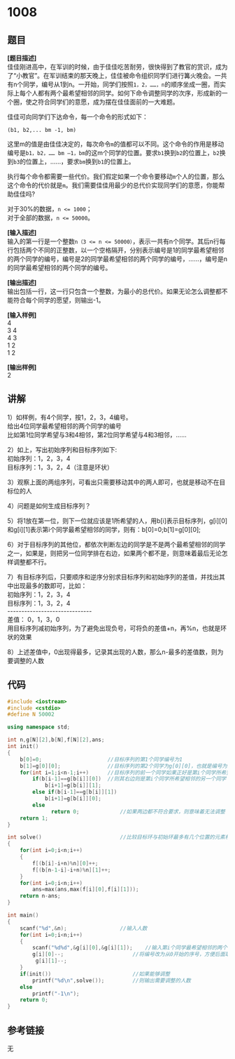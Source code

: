 # 1008
## 题目  
**[题目描述]**  
佳佳刚进高中，在军训的时候，由于佳佳吃苦耐劳，很快得到了教官的赏识，成为了“小教官”。在军训结束的那天晚上，佳佳被命令组织同学们进行篝火晚会。一共有n个同学，编号从1到n。一开始，同学们按照`1，2，……，n`的顺序坐成一圈，而实际上每个人都有两个最希望相邻的同学。如何下命令调整同学的次序，形成新的一个圈，使之符合同学们的意愿，成为摆在佳佳面前的一大难题。  

佳佳可向同学们下达命令，每一个命令的形式如下： 

`(b1, b2,... bm -1, bm)`

这里m的值是由佳佳决定的，每次命令`m`的值都可以不同。这个命令的作用是移动编号是`b1，b2，…… bm –1，bm`的这m个同学的位置。要求`b1`换到`b2`的位置上，`b2`换到`b3`的位置上，……，要求`bm`换到`b1`的位置上。  

执行每个命令都需要一些代价。我们假定如果一个命令要移动`m`个人的位置，那么这个命令的代价就是`m`。我们需要佳佳用最少的总代价实现同学们的意愿，你能帮助佳佳吗?  

对于30%的数据，`n <= 1000`；  
对于全部的数据，`n <= 50000`。  

**[输入描述]**   
输入的第一行是一个整数`n（3 <= n <= 50000）`，表示一共有n个同学。其后n行每行包括两个不同的正整数，以一个空格隔开，分别表示编号是1的同学最希望相邻的两个同学的编号，编号是2的同学最希望相邻的两个同学的编号，……，编号是n的同学最希望相邻的两个同学的编号。  

**[输出描述]**  
输出包括一行，这一行只包含一个整数，为最小的总代价。如果无论怎么调整都不能符合每个同学的愿望，则输出-1。  

**[输入样例]**  
4  
3 4  
4 3  
1 2  
1 2  

**[输出样例]**  
2  

## 讲解    
1）如样例，有4个同学，按1，2，3，4编号。  
给出4位同学最希望相邻的两个同学的编号  
比如第1位同学希望与3和4相邻，第2位同学希望与4和3相邻，……  

2）如上，写出初始序列和目标序列如下:  
初始序列：1，2，3，4  
目标序列：1，3，2，4（注意是环状）  

3）观察上面的两组序列，可看出只需要移动其中的两人即可，也就是移动不在目标位的人  

4）问题是如何生成目标序列？  

5）将1放在第一位，则下一位就应该是1所希望的人，用b[i]表示目标序列，g[i][0]和g[i][1]表示第i个同学最希望相邻的同学，则有：b[0]=0;b[1]=g[0][0];  

6）对于目标序列的其他位，都依次判断左边的同学是不是两个最希望相邻的同学之一，如果是，则把另一位同学排在右边，如果两个都不是，则意味着最后无论怎样调整都不行。  

7）有目标序列后，只要顺序和逆序分别求目标序列和初始序列的差值，并找出其中出现最多的数即可，比如：  
初始序列：1，2，3，4  
目标序列：1，3，2，4  
\------------------------------  
差值：      0，1，3，0  
用目标序列减初始序列，为了避免出现负号，可将负的差值+n，再%n，也就是环状的效果  

8）上述差值中，0出现得最多，记录其出现的人数，那么n-最多的差值数，则为要调整的人数  

## 代码   

```cpp
#include <iostream>  
#include <cstdio>  
#define N 50002  

using namespace std;  

int n,g[N][2],b[N],f[N][2],ans;  
int init()  
{  
	b[0]=0;						//目标序列的第1个同学编号为1  
	b[1]=g[0][0];				//目标序列的第2个同学为g[0][0]，也就是编号为1的同学最希望相邻的第一个同学编号，  
	for(int i=1;i<n-1;i++)		//目标序列的前一个同学如果正好是第i个同学所希望相邻的第一个  
		if(b[i-1]==g[b[i]][0])	//则其右边则是第i个同学所希望相邻的另一个同学  
	    	b[i+1]=g[b[i]][1];  
		else if(b[i-1]==g[b[i]][1])  
	  		b[i+1]=g[b[i]][0];  
	  	else  
  	  	      return 0;				//如果两边都不符合要求，则意味着无法调整  
	return 1;  
}  

int solve()							//比较目标环与初始环最多有几个位置的元素相同，并求出结果   
{  
	for(int i=0;i<n;i++)  
	{  
		f[(b[i]-i+n)%n][0]++;  
		f[(b[n-1-i]-i+n)%n][1]++;  
	}   
	for(int i=0;i<n;i++)  
		ans=max(ans,max(f[i][0],f[i][1]));  
	return n-ans;  
}  

int main()  
{  
	scanf("%d",&n);					//输入人数  
	for(int i=0;i<n;i++)  
	{  
		scanf("%d%d",&g[i][0],&g[i][1]);	//输入第i个同学最希望相邻的两个同学的编号  
		g[i][0]--;						//将编号改为从0开始的序号，方便后面取模  
		 g[i][1]--;  
	}   
	if(init())							//如果能够调整  
		printf("%d\n",solve());			//则输出需要调整的人数   
	else  
		printf("-1\n");  
	return 0;  
}  
```

## 参考链接  
无  

